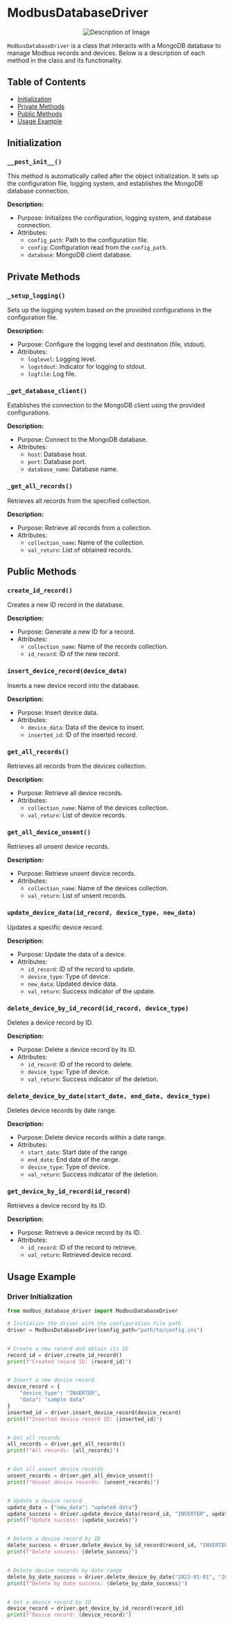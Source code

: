 # ModbusDatabaseDriver

<p align="center">
  <img src="[path/to/your/image.png](https://github.com/gjaimeosorio/compulab_test/assets/20956902/fc053175-cac5-46d1-977c-e7c76e98179f)" alt="Description of Image">
</p>

`ModbusDatabaseDriver` is a class that interacts with a MongoDB database to manage Modbus records and devices. Below is a description of each method in the class and its functionality.

## Table of Contents
- [Initialization](#initialization)
- [Private Methods](#private-methods)
- [Public Methods](#public-methods)
- [Usage Example](#usage-example)

## Initialization

### `__post_init__()`
This method is automatically called after the object initialization. It sets up the configuration file, logging system, and establishes the MongoDB database connection.

**Description:**
- Purpose: Initializes the configuration, logging system, and database connection.
- Attributes:
  - `config_path`: Path to the configuration file.
  - `config`: Configuration read from the `config_path`.
  - `database`: MongoDB client database.

## Private Methods

### `_setup_logging()`
Sets up the logging system based on the provided configurations in the configuration file.

**Description:**
- Purpose: Configure the logging level and destination (file, stdout).
- Attributes:
  - `loglevel`: Logging level.
  - `logstdout`: Indicator for logging to stdout.
  - `logfile`: Log file.

### `_get_database_client()`
Establishes the connection to the MongoDB client using the provided configurations.

**Description:**
- Purpose: Connect to the MongoDB database.
- Attributes:
  - `host`: Database host.
  - `port`: Database port.
  - `database_name`: Database name.

### `_get_all_records()`
Retrieves all records from the specified collection.

**Description:**
- Purpose: Retrieve all records from a collection.
- Attributes:
  - `collection_name`: Name of the collection.
  - `val_return`: List of obtained records.

## Public Methods

### `create_id_record()`
Creates a new ID record in the database.

**Description:**
- Purpose: Generate a new ID for a record.
- Attributes:
  - `collection_name`: Name of the records collection.
  - `id_record`: ID of the new record.

### `insert_device_record(device_data)`
Inserts a new device record into the database.

**Description:**
- Purpose: Insert device data.
- Attributes:
  - `device_data`: Data of the device to insert.
  - `inserted_id`: ID of the inserted record.

### `get_all_records()`
Retrieves all records from the devices collection.

**Description:**
- Purpose: Retrieve all device records.
- Attributes:
  - `collection_name`: Name of the devices collection.
  - `val_return`: List of device records.

### `get_all_device_unsent()`
Retrieves all unsent device records.

**Description:**
- Purpose: Retrieve unsent device records.
- Attributes:
  - `collection_name`: Name of the devices collection.
  - `val_return`: List of unsent records.

### `update_device_data(id_record, device_type, new_data)`
Updates a specific device record.

**Description:**
- Purpose: Update the data of a device.
- Attributes:
  - `id_record`: ID of the record to update.
  - `device_type`: Type of device.
  - `new_data`: Updated device data.
  - `val_return`: Success indicator of the update.

### `delete_device_by_id_record(id_record, device_type)`
Deletes a device record by ID.

**Description:**
- Purpose: Delete a device record by its ID.
- Attributes:
  - `id_record`: ID of the record to delete.
  - `device_type`: Type of device.
  - `val_return`: Success indicator of the deletion.

### `delete_device_by_date(start_date, end_date, device_type)`
Deletes device records by date range.

**Description:**
- Purpose: Delete device records within a date range.
- Attributes:
  - `start_date`: Start date of the range.
  - `end_date`: End date of the range.
  - `device_type`: Type of device.
  - `val_return`: Success indicator of the deletion.

### `get_device_by_id_record(id_record)`
Retrieves a device record by its ID.

**Description:**
- Purpose: Retrieve a device record by its ID.
- Attributes:
  - `id_record`: ID of the record to retrieve.
  - `val_return`: Retrieved device record.

## Usage Example

### Driver Initialization
```python
from modbus_database_driver import ModbusDatabaseDriver

# Initialize the driver with the configuration file path
driver = ModbusDatabaseDriver(config_path="path/to/config.ini")


# Create a new record and obtain its ID
record_id = driver.create_id_record()
print(f"Created record ID: {record_id}")


# Insert a new device record
device_record = {
    "device_type": "INVERTER",
    "data": "sample data"
}
inserted_id = driver.insert_device_record(device_record)
print(f"Inserted device record ID: {inserted_id}")


# Get all records
all_records = driver.get_all_records()
print(f"All records: {all_records}")


# Get all unsent device records
unsent_records = driver.get_all_device_unsent()
print(f"Unsent device records: {unsent_records}")


# Update a device record
update_data = {"new_data": "updated data"}
update_success = driver.update_device_data(record_id, "INVERTER", update_data)
print(f"Update success: {update_success}")


# Delete a device record by ID
delete_success = driver.delete_device_by_id_record(record_id, "INVERTER")
print(f"Delete success: {delete_success}")


# Delete device records by date range
delete_by_date_success = driver.delete_device_by_date("2023-01-01", "2023-12-31", "INVERTER")
print(f"Delete by date success: {delete_by_date_success}")


# Get a device record by ID
device_record = driver.get_device_by_id_record(record_id)
print(f"Device record: {device_record}")
```
